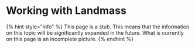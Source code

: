 # Working with Landmass

{% hint style="info" %}
This page is a stub. This means that the information on this topic will be significantly expanded in the future. What is currently on this page is an incomplete picture.
{% endhint %}
